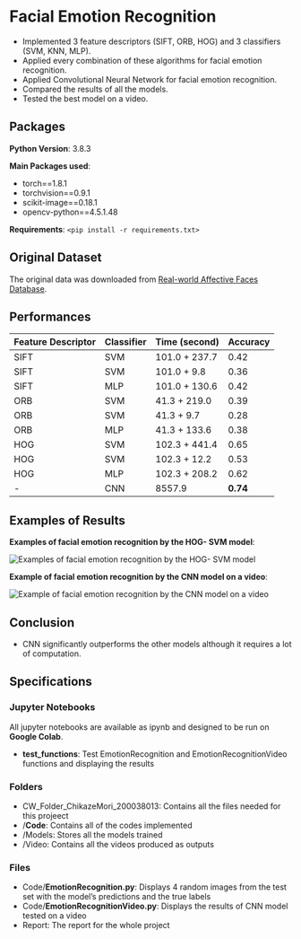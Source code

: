 # Facial Emotion Recognition

* Implemented 3 feature descriptors (SIFT, ORB, HOG) and 3 classifiers (SVM, KNN, MLP).
* Applied every combination of these algorithms for facial emotion recognition.
* Applied Convolutional Neural Network for facial emotion recognition.
* Compared the results of all the models.
* Tested the best model on a video.

## Packages
**Python Version**: 3.8.3

**Main Packages used**:
* torch==1.8.1
* torchvision==0.9.1
* scikit-image==0.18.1
* opencv-python==4.5.1.48

**Requirements**: 
`<pip install -r requirements.txt>`

## Original Dataset
The original data was downloaded from [Real-world Affective Faces Database](http://www.whdeng.cn/raf/model1.html).

## Performances
Feature Descriptor | Classifier |	Time (second)	| Accuracy
------------ | ------------- | ------------ | --------
SIFT |SVM |	101.0 + 237.7 |0.42
SIFT |SVM |	101.0 + 9.8 | 0.36
SIFT |MLP|	101.0 + 130.6| 0.42
ORB |SVM |41.3 + 219.0 |0.39
ORB |SVM |	41.3 + 9.7 | 0.28
ORB |MLP|	41.3 + 133.6| 0.38
HOG |SVM |102.3 + 441.4|0.65
HOG |SVM |	102.3 + 12.2| 0.53
HOG |MLP|	102.3 + 208.2 | 0.62
-|CNN|8557.9|**0.74**

## Examples of Results

**Examples of facial emotion recognition by the HOG- SVM model**:

![Examples of facial emotion recognition by the HOG- SVM model](https://github.com/ChikazeMori/Facial-Emotion-Recognition/blob/main/examples/SVM_HOG.png)


**Example of facial emotion recognition by the CNN model on a video**:

![Example of facial emotion recognition by the CNN model on a video](https://github.com/ChikazeMori/Facial-Emotion-Recognition/blob/main/examples/video.gif)

## Conclusion 
* CNN significantly outperforms the other models although it requires a lot of computation.

## Specifications

### Jupyter Notebooks

All jupyter notebooks are available as ipynb and designed to be run on **Google Colab**.

* **test_functions**: Test EmotionRecognition and EmotionRecognitionVideo functions and displaying the results

### Folders

* CW_Folder_ChikazeMori_200038013: Contains all the files needed for this projeect
* /**Code**: Contains all of the codes implemented
* /Models: Stores all the models trained
* /Video: Contains all the videos produced as outputs

### Files

* Code/**EmotionRecognition.py**: Displays 4 random images from the test set with the model’s predictions and the true labels
* Code/**EmotionRecognitionVideo.py**: Displays the results of CNN model tested on a video
* Report: The report for the whole project

